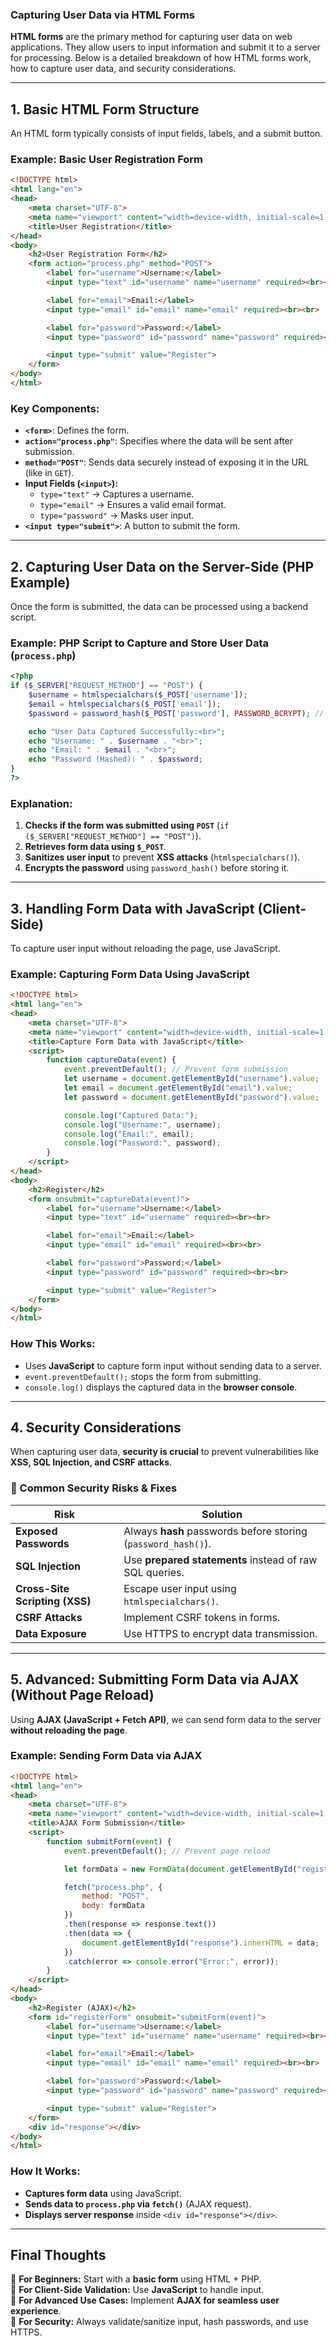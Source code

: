 ### **Capturing User Data via HTML Forms**  

**HTML forms** are the primary method for capturing user data on web applications. They allow users to input information and submit it to a server for processing. Below is a detailed breakdown of how HTML forms work, how to capture user data, and security considerations.  

---

## **1. Basic HTML Form Structure**  
An HTML form typically consists of input fields, labels, and a submit button.  

### **Example: Basic User Registration Form**  
```html
<!DOCTYPE html>
<html lang="en">
<head>
    <meta charset="UTF-8">
    <meta name="viewport" content="width=device-width, initial-scale=1.0">
    <title>User Registration</title>
</head>
<body>
    <h2>User Registration Form</h2>
    <form action="process.php" method="POST">
        <label for="username">Username:</label>
        <input type="text" id="username" name="username" required><br><br>

        <label for="email">Email:</label>
        <input type="email" id="email" name="email" required><br><br>

        <label for="password">Password:</label>
        <input type="password" id="password" name="password" required><br><br>

        <input type="submit" value="Register">
    </form>
</body>
</html>
```
### **Key Components:**
- **`<form>`**: Defines the form.
- **`action="process.php"`**: Specifies where the data will be sent after submission.
- **`method="POST"`**: Sends data securely instead of exposing it in the URL (like in `GET`).
- **Input Fields (`<input>`):**  
  - `type="text"` → Captures a username.  
  - `type="email"` → Ensures a valid email format.  
  - `type="password"` → Masks user input.  
- **`<input type="submit">`**: A button to submit the form.

---

## **2. Capturing User Data on the Server-Side (PHP Example)**
Once the form is submitted, the data can be processed using a backend script.

### **Example: PHP Script to Capture and Store User Data (`process.php`)**
```php
<?php
if ($_SERVER["REQUEST_METHOD"] == "POST") {
    $username = htmlspecialchars($_POST['username']);
    $email = htmlspecialchars($_POST['email']);
    $password = password_hash($_POST['password'], PASSWORD_BCRYPT); // Encrypt password

    echo "User Data Captured Successfully:<br>";
    echo "Username: " . $username . "<br>";
    echo "Email: " . $email . "<br>";
    echo "Password (Hashed): " . $password;
}
?>
```

### **Explanation:**
1. **Checks if the form was submitted using `POST`** (`if ($_SERVER["REQUEST_METHOD"] == "POST")`).
2. **Retrieves form data using `$_POST`**.
3. **Sanitizes user input** to prevent **XSS attacks** (`htmlspecialchars()`).
4. **Encrypts the password** using `password_hash()` before storing it.

---

## **3. Handling Form Data with JavaScript (Client-Side)**
To capture user input without reloading the page, use JavaScript.

### **Example: Capturing Form Data Using JavaScript**
```html
<!DOCTYPE html>
<html lang="en">
<head>
    <meta charset="UTF-8">
    <meta name="viewport" content="width=device-width, initial-scale=1.0">
    <title>Capture Form Data with JavaScript</title>
    <script>
        function captureData(event) {
            event.preventDefault(); // Prevent form submission
            let username = document.getElementById("username").value;
            let email = document.getElementById("email").value;
            let password = document.getElementById("password").value;

            console.log("Captured Data:");
            console.log("Username:", username);
            console.log("Email:", email);
            console.log("Password:", password);
        }
    </script>
</head>
<body>
    <h2>Register</h2>
    <form onsubmit="captureData(event)">
        <label for="username">Username:</label>
        <input type="text" id="username" required><br><br>

        <label for="email">Email:</label>
        <input type="email" id="email" required><br><br>

        <label for="password">Password:</label>
        <input type="password" id="password" required><br><br>

        <input type="submit" value="Register">
    </form>
</body>
</html>
```
### **How This Works:**
- Uses **JavaScript** to capture form input without sending data to a server.
- `event.preventDefault();` stops the form from submitting.
- `console.log()` displays the captured data in the **browser console**.

---

## **4. Security Considerations**
When capturing user data, **security is crucial** to prevent vulnerabilities like **XSS, SQL Injection, and CSRF attacks**.

### **🔴 Common Security Risks & Fixes**
| **Risk** | **Solution** |
|----------|-------------|
| **Exposed Passwords** | Always **hash** passwords before storing (`password_hash()`). |
| **SQL Injection** | Use **prepared statements** instead of raw SQL queries. |
| **Cross-Site Scripting (XSS)** | Escape user input using `htmlspecialchars()`. |
| **CSRF Attacks** | Implement CSRF tokens in forms. |
| **Data Exposure** | Use HTTPS to encrypt data transmission. |

---

## **5. Advanced: Submitting Form Data via AJAX (Without Page Reload)**
Using **AJAX (JavaScript + Fetch API)**, we can send form data to the server **without reloading the page**.

### **Example: Sending Form Data via AJAX**
```html
<!DOCTYPE html>
<html lang="en">
<head>
    <meta charset="UTF-8">
    <meta name="viewport" content="width=device-width, initial-scale=1.0">
    <title>AJAX Form Submission</title>
    <script>
        function submitForm(event) {
            event.preventDefault(); // Prevent page reload

            let formData = new FormData(document.getElementById("registerForm"));

            fetch("process.php", {
                method: "POST",
                body: formData
            })
            .then(response => response.text())
            .then(data => {
                document.getElementById("response").innerHTML = data;
            })
            .catch(error => console.error("Error:", error));
        }
    </script>
</head>
<body>
    <h2>Register (AJAX)</h2>
    <form id="registerForm" onsubmit="submitForm(event)">
        <label for="username">Username:</label>
        <input type="text" id="username" name="username" required><br><br>

        <label for="email">Email:</label>
        <input type="email" id="email" name="email" required><br><br>

        <label for="password">Password:</label>
        <input type="password" id="password" name="password" required><br><br>

        <input type="submit" value="Register">
    </form>
    <div id="response"></div>
</body>
</html>
```
### **How It Works:**
- **Captures form data** using JavaScript.
- **Sends data to `process.php` via `fetch()`** (AJAX request).
- **Displays server response** inside `<div id="response"></div>`.

---

## **Final Thoughts**
🔹 **For Beginners:** Start with a **basic form** using HTML + PHP.  
🔹 **For Client-Side Validation:** Use **JavaScript** to handle input.  
🔹 **For Advanced Use Cases:** Implement **AJAX for seamless user experience**.  
🔹 **For Security:** Always validate/sanitize input, hash passwords, and use HTTPS.  

